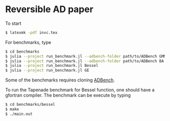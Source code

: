 #  Reversible AD paper

To start
```bash
$ latexmk -pdf invc.tex
```

For benchmarks, type
```bash
$ cd benchmarks
$ julia --project run_benchmark.jl --adbench-folder path/to/ADBench GMM
$ julia --project run_benchmark.jl --adbench-folder path/to/ADBench BA
$ julia --project run_benchmark.jl Bessel
$ julia --project run_benchmark.jl GE
```
Some of the benchmarks requires cloning [ADBench](https://github.com/microsoft/ADBench).

To run the Tapenade benchmark for Bessel function, one should have a gfortran compiler. The benchmark can be execute by typing
```bash
$ cd benchmarks/bessel
$ make
$ ./main.out
```
